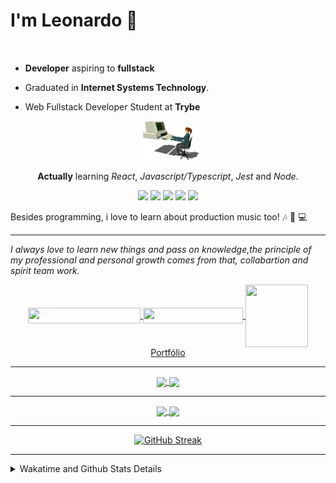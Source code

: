 # I'm Leonardo 🌈
<p align="center">
<img src="https://upload.wikimedia.org/wikipedia/en/thumb/0/05/Flag_of_Brazil.svg/1200px-Flag_of_Brazil.svg.png" width=20 height=15 / >
<img src="https://upload.wikimedia.org/wikipedia/commons/2/2b/Bandeira_do_estado_de_S%C3%A3o_Paulo.svg" width=20 height=15 / >
</p>

- <b>Developer</b> aspiring to <b>fullstack</b>

- Graduated in <b>Internet Systems Technology</b>.

- Web Fullstack Developer Student at <b>Trybe</b>

<div align="center">

<img src="./img/computer.gif" width="100px">

**Actually** learning _React_, _Javascript/Typescript_, _Jest_ and  _Node_. 

</div>
       
<p align="center"> 
<img src="https://badges.aleen42.com/src/javascript.svg">
<img src="https://badges.aleen42.com/src/jest_1.svg">
<img src="https://badges.aleen42.com/src/node.svg">
<img src="https://badges.aleen42.com/src/typescript.svg">
<img src="https://badges.aleen42.com/src/vue.svg">
<br>
</p>

Besides programming, i love to learn about production music too! :notes: :musical_keyboard: :computer:

* * *

<i>I always love to learn new things and pass on knowledge,the principle of my professional and personal growth comes from that, collabartion and spirit team work.</i><br>

<div align="center">
       
<a href="https://www.linkedin.com/in/lcds90/">
  <img align="center" src="https://img.shields.io/static/v1?logo=linkedin&label=linkedin&message=lcds90&color=blue&style=for-the-badge" height=25 width=180/>
</a>
<a href="mailto:lcds90@gmail.com">
  <img align="center" src="https://img.shields.io/static/v1?&logo=gmail&label=Send&message=Email&color=red&style=for-the-badge" height=25 width=160/>
</a>   
<a href="https://lcds.vercel.app/">
  <img align="center" src="https://avatars.githubusercontent.com/u/44562511" height=100 width=100/>
  Portfólio
</a>
       
</div>

* * *

<div align="center">
<a href="https://wakatime.com/@lcds90">
  <img align="center" src="https://github-readme-stats.vercel.app/api/top-langs/?username=lcds90&langs_count=10&theme=gruvbox&layout=compact&include_all_commits=true" width="400px"/>
</a>
<a href="https://wakatime.com/@lcds90">
  <img align="center" width="400px" src="https://github-readme-stats.vercel.app/api?username=lcds90&count_private=true&theme=gruvbox"/>
</a>
</div>

* * *

<div align="center">
 <a href="https://wakatime.com/@lcds90">
  <img align="center" width="400px" src="https://github-readme-stats.vercel.app/api/wakatime?username=lcds90&theme=gruvbox&layout=compact"/>
</a>
  <img align="center" width="400px" src="https://github-profile-trophy.vercel.app/?username=lcds90&row=2&column=3&theme=gruvbox"/>

* * *

[![GitHub Streak](https://github-readme-streak-stats.herokuapp.com/?user=lcds90&theme=dark)](https://git.io/streak-stats)

</div>


* * *
       
<details>
       <summary>Wakatime and Github Stats Details</summary>
       <div align="justify">
              
<!--START_SECTION:waka-->
![Code Time](http://img.shields.io/badge/Code%20Time-1%2C344%20hrs%2052%20mins-blue)

![Profile Views](http://img.shields.io/badge/Profile%20Views-4-blue)

![Lines of code](https://img.shields.io/badge/From%20Hello%20World%20I%27ve%20Written-2%20Million%20lines%20of%20code-blue)

**🐱 My GitHub Data** 

> 🏆 172 Contributions in the Year 2022
 > 
> 📦 565.3 kB Used in GitHub's Storage 
 > 
> 🚫 Not Opted to Hire
 > 
> 📜 70 Public Repositories 
 > 
> 🔑 43 Private Repositories  
 > 
**I'm a Night 🦉** 

```text
🌞 Morning    104 commits    ████░░░░░░░░░░░░░░░░░░░░░   16.33% 
🌆 Daytime    177 commits    ███████░░░░░░░░░░░░░░░░░░   27.79% 
🌃 Evening    234 commits    █████████░░░░░░░░░░░░░░░░   36.73% 
🌙 Night      122 commits    ████░░░░░░░░░░░░░░░░░░░░░   19.15%

```
📅 **I'm Most Productive on Sunday** 

```text
Monday       96 commits     ███░░░░░░░░░░░░░░░░░░░░░░   15.07% 
Tuesday      113 commits    ████░░░░░░░░░░░░░░░░░░░░░   17.74% 
Wednesday    63 commits     ██░░░░░░░░░░░░░░░░░░░░░░░   9.89% 
Thursday     63 commits     ██░░░░░░░░░░░░░░░░░░░░░░░   9.89% 
Friday       86 commits     ███░░░░░░░░░░░░░░░░░░░░░░   13.5% 
Saturday     86 commits     ███░░░░░░░░░░░░░░░░░░░░░░   13.5% 
Sunday       130 commits    █████░░░░░░░░░░░░░░░░░░░░   20.41%

```


📊 **This Week I Spent My Time On** 

```text
⌚︎ Time Zone: America/Sao_Paulo

💬 Programming Languages: 
TypeScript               38 hrs 8 mins       ███████████████████████░░   92.52% 
Vue.js                   2 hrs 38 mins       █░░░░░░░░░░░░░░░░░░░░░░░░   6.43% 
JavaScript               10 mins             ░░░░░░░░░░░░░░░░░░░░░░░░░   0.42% 
JSON                     8 mins              ░░░░░░░░░░░░░░░░░░░░░░░░░   0.35% 
HTML                     4 mins              ░░░░░░░░░░░░░░░░░░░░░░░░░   0.18%

🔥 Editors: 
VS Code                  41 hrs 13 mins      █████████████████████████   100.0%

💻 Operating System: 
Linux                    41 hrs 13 mins      █████████████████████████   100.0%

```

**I Mostly Code in JavaScript** 

```text
JavaScript               41 repos            ███████████░░░░░░░░░░░░░░   44.57% 
TypeScript               15 repos            ████░░░░░░░░░░░░░░░░░░░░░   16.3% 
HTML                     10 repos            ██░░░░░░░░░░░░░░░░░░░░░░░   10.87% 
Vue                      7 repos             ██░░░░░░░░░░░░░░░░░░░░░░░   7.61% 
CSS                      6 repos             █░░░░░░░░░░░░░░░░░░░░░░░░   6.52%

```


**Timeline**

![Chart not found](https://raw.githubusercontent.com/lcds90/lcds90/main/charts/bar_graph.png) 


 Last Updated on 22/03/2022 18:51:56 UTC
<!--END_SECTION:waka-->
              
              
   </div>
</details>
       
       
</div>
